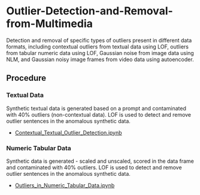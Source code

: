 # Outlier-Detection-and-Removal-from-Multimedia
Detection and removal of specific types of outliers present in different data formats, including contextual outliers from textual data using LOF, outliers from tabular numeric data using LOF, Gaussian noise from image data using NLM, and Gaussian noisy image frames from video data using autoencoder. 

## Procedure
### Textual Data
Synthetic textual data is generated based on a prompt and contaminated with 40% outliers (non-contextual data). LOF is used to detect and remove outlier sentences in the anomalous synthetic data.
- [Contextual_Textual_Outlier_Detection.ipynb](Contextual_Textual_Outlier_Detection.ipynb)

### Numeric Tabular Data
Synthetic data is generated - scaled and unscaled, scored in the data frame and contaminated with 40% outliers. LOF is used to detect and remove outlier sentences in the anomalous synthetic data.
- [Outliers_in_Numeric_Tabular_Data.ipynb](Outliers_in_Numeric_Tabular_Data.ipynb)
